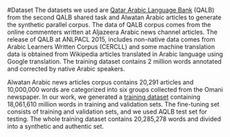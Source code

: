 #Dataset
The datasets we used are [Qatar Arabic Language Bank](http://nlp.qatar.cmu.edu/qalb/) (QALB) from the second QALB shared task and Alwatan Arabic articles to generate the synthetic parallel corpus. The data of QALB corpus comes from the online commenters written at Aljazeera Arabic news channel articles. The release of QALB at ANLPACL 2015, includes non-native data comes from Arabic Learners Written Corpus (CERCLL) and some machine translation data is obtained from Wikipedia articles translated in Arabic language using Google translation. The training dataset contains 2 million words annotated and corrected by native Arabic speakers.

Alwatan Arabic news articles corpus contains 20,291 articles and 10,000,000 words are categorized into six groups collected from the Omani newspaper. In our work, we generated a [training dataset](https://shorturl.at/chyCQ) containing 18,061,610 million words in training and validation sets. The fine-tuning set consists of training and validation sets, and we used AQLB test set for testing. The whole training dataset contains 20,285,278 words and divided into a synthetic and authentic set.
